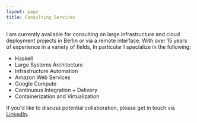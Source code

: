 ```yaml
---
layout: page
title: Consulting Services
---
```


I am currently available for consulting on large infrastructure and cloud deployment
projects in Berlin or via a remote interface. With over 15 years of experience
in a variety of fields, In particular I specialize in the following:

* Haskell
* Large Systems Architecture
* Infrastructure Automation
* Amazon Web Services
* Google Compute
* Continuous Integration + Delivery
* Containerization and Virtualization

If you'd like to discuss potential collaboration, please get in touch via
[LinkedIn](https://linkedin.com/in/brendanhay).
